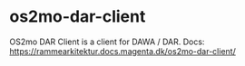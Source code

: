 # os2mo-dar-client
OS2mo DAR Client is a client for DAWA / DAR. Docs: https://rammearkitektur.docs.magenta.dk/os2mo-dar-client/
